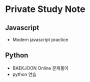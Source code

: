 # Private Study Note

## Javascript

- Modern javascript practice

## Python

- BAEKJOON Online 문제풀이
- python 연습